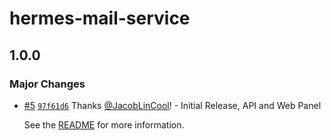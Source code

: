 # hermes-mail-service

## 1.0.0

### Major Changes

-   [#5](https://github.com/JacobLinCool/hermes-mail-service/pull/5) [`97f61d6`](https://github.com/JacobLinCool/hermes-mail-service/commit/97f61d695c5e9d394c6c48b2ae78fe78bde04efe) Thanks [@JacobLinCool](https://github.com/JacobLinCool)! - Initial Release, API and Web Panel

    See the [README](https://github.com/JacobLinCool/hermes-mail-service#readme) for more information.
